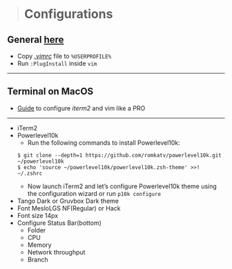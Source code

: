 > # **Configurations**

## General [here](../README.md)

* Copy [_.vimrc_](.vimrc) file to `%USERPROFILE%`
* Run `:PlugInstall` inside `vim`
---

## Terminal on MacOS

* [Guide](https://medium.com/@jeantimex/how-to-configure-iterm2-and-vim-like-a-pro-on-macos-e303d25d5b5c) to configure _iterm2_ and vim like a PRO
---
* iTerm2
* Powerlevel10k
    * Run the following commands to install Powerlevel10k:
    ```
    $ git clone --depth=1 https://github.com/romkatv/powerlevel10k.git ~/powerlevel10k
    $ echo 'source ~/powerlevel10k/powerlevel10k.zsh-theme' >>! ~/.zshrc
    ```
    * Now launch iTerm2 and let’s configure Powerlevel10k theme using the configuration wizard or run `p10k configure`
* Tango Dark or Gruvbox Dark theme
* Font MesloLGS NF(Regular) or Hack
* Font size 14px
* Configure Status Bar(bottom)
    * Folder
    * CPU
    * Memory
    * Network throughput
    * Branch